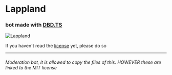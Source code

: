 # Lappland
### bot made with [DBD.TS](https://leref.github.io/dbd.ts/)

![Lappland](https://static.wikia.nocookie.net/mrfz/images/7/73/Lappland_Skin_1.png/revision/latest?cb=20200501183633)

If you haven't read the [license](https://github.com/Pavez7274/Lappland/blob/master/LICENSE.md) yet, please do so

- - -

###### Moderation bot, it is allowed to copy the files of this. HOWEVER these are linked to the MIT license